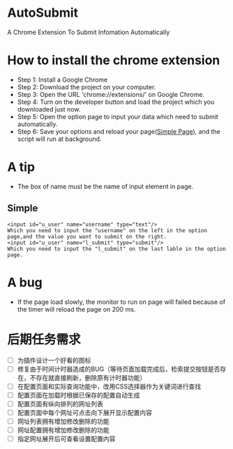 # AutoSubmit
A Chrome Extension To Submit Infomation Automatically
# How to install the chrome extension
- Step 1:
Install a Google Chrome
- Step 2:
Download the project on your computer.
- Step 3:
Open the URL 'chrome://extensions/' on Google Chrome.
- Step 4:
Turn on the developer button and load the project which you downloaded just now.
- Step 5:
Open the option page to input your data which need to submit automatically.
- Step 6:
Save your options and reload your page([Simple Page](https://github.com/login)), and the script will run at background.

# A tip
- The box of name must be the name of input element in page.
## Simple
```
<input id="u_user" name="username" type="text"/>
Which you need to input the "username" on the left in the option page,and the value you want to submit on the right.
<input id="u_user" name="l_submit" type="submit"/>
Which you need to input the "l_submit" on the last lable in the option page.
```

# A bug
- If the page load slowly, the monitor to run on page will failed because of the timer will reload the page on 200 ms.

# 后期任务需求
- [ ] 为插件设计一个好看的图标
- [ ] 修复由于时间计时器造成的BUG（等待页面加载完成后，检索提交按钮是否存在，不存在就直接刷新，删除原有计时器功能）
- [ ] 在配置页面和实际查询功能中，改用CSS选择器作为关键词进行查找
- [ ] 配置页面在加载时根据已保存的配置自动生成
- [ ] 配置页面有纵向排列的网址列表
- [ ] 配置页面中每个网址可点击向下展开显示配置内容
- [ ] 网址列表拥有增加修改删除的功能
- [ ] 网址配置拥有增加修改删除的功能
- [ ] 指定网址展开后可查看设置配置内容
